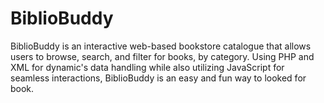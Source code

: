# BiblioBuddy
BiblioBuddy is an interactive web-based bookstore catalogue that allows users to browse, search, and filter for books, by category. Using PHP and XML for dynamic's data handling while also utilizing JavaScript for seamless interactions, BiblioBuddy is an easy and fun way to looked for book.
